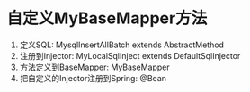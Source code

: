 # 自定义MyBaseMapper方法
1. 定义SQL: MysqlInsertAllBatch extends AbstractMethod
2. 注册到Injector: MyLocalSqlInject extends DefaultSqlInjector
3. 方法定义到BaseMapper: MyBaseMapper
4. 把自定义的Injector注册到Spring: @Bean
